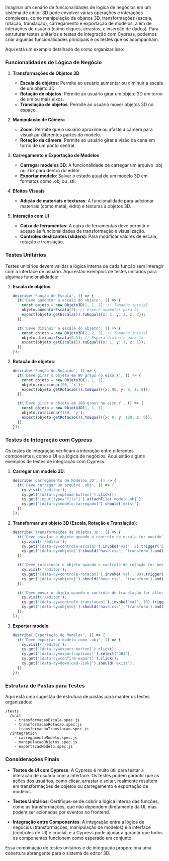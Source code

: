 Imaginar um cenário de funcionalidades de lógica de negócios em um sistema de editor 3D pode envolver várias operações e interações complexas, como manipulação de objetos 3D, transformações (escala, rotação, translação), carregamento e exportação de modelos, além de interações de usuário (como cliques, arrastos, e inserção de dados). Para estruturar testes unitários e testes de integração com Cypress, podemos criar algumas funcionalidades principais e os testes que os acompanham.

Aqui está um exemplo detalhado de como organizar isso:

### Funcionalidades de Lógica de Negócio
1. **Transformações de Objetos 3D**  
   - **Escala de objetos**: Permite ao usuário aumentar ou diminuir a escala de um objeto 3D.
   - **Rotação de objetos**: Permite ao usuário girar um objeto 3D em torno de um ou mais eixos.
   - **Translação de objetos**: Permite ao usuário mover objetos 3D no espaço.

2. **Manipulação de Câmera**  
   - **Zoom**: Permite que o usuário aproxime ou afaste a câmera para visualizar diferentes partes do modelo.
   - **Rotação da câmera**: Permite ao usuário girar a visão da cena em torno de um ponto central.
   
3. **Carregamento e Exportação de Modelos**  
   - **Carregar modelos 3D**: A funcionalidade de carregar um arquivo .obj ou .fbx para dentro do editor.
   - **Exportar modelo**: Salvar o estado atual de um modelo 3D em formatos como .obj ou .stl.

4. **Efeitos Visuais**  
   - **Adição de materiais e texturas**: A funcionalidade para adicionar materiais (como metal, vidro) e texturas a objetos 3D.

5. **Interação com UI**  
   - **Caixa de ferramentas**: A caixa de ferramentas deve permitir o acesso às funcionalidades de transformação e visualização.
   - **Controles deslizantes (sliders)**: Para modificar valores de escala, rotação e translação.

### Testes Unitários

Testes unitários devem validar a lógica interna de cada função sem interagir com a interface de usuário. Aqui estão exemplos de testes unitários para algumas funcionalidades:

1. **Escala de objetos**:
   ```js
   describe('Função de Escala', () => {
     it('Deve aumentar a escala do objeto', () => {
       const objeto = new Objeto3D(1, 1, 1); // Tamanho inicial
       objeto.aumentarEscala(2); // Espera aumentar para 2x
       expect(objeto.getEscala()).toEqual({x: 2, y: 2, z: 2});
     });

     it('Deve diminuir a escala do objeto', () => {
       const objeto = new Objeto3D(2, 2, 2); // Tamanho inicial
       objeto.diminuirEscala(0.5); // Espera diminuir para 1x
       expect(objeto.getEscala()).toEqual({x: 1, y: 1, z: 1});
     });
   });
   ```

2. **Rotação de objetos**:
   ```js
   describe('Função de Rotação', () => {
     it('Deve girar o objeto em 90 graus no eixo X', () => {
       const objeto = new Objeto3D(1, 1, 1);
       objeto.rotacionar(90, 'x');
       expect(objeto.getRotacao()).toEqual({x: 90, y: 0, z: 0});
     });

     it('Deve girar o objeto em 180 graus no eixo Y', () => {
       const objeto = new Objeto3D(1, 1, 1);
       objeto.rotacionar(180, 'y');
       expect(objeto.getRotacao()).toEqual({x: 0, y: 180, z: 0});
     });
   });
   ```

### Testes de Integração com Cypress

Os testes de integração verificam a interação entre diferentes componentes, como a UI e a lógica de negócios. Aqui estão alguns exemplos de testes de integração com Cypress.

1. **Carregar um modelo 3D**:
   ```js
   describe('Carregamento de Modelos 3D', () => {
     it('Deve carregar um arquivo .obj', () => {
       cy.visit('/editor');
       cy.get('[data-cy=upload-button]').click();
       cy.get('input[type="file"]').attachFile('modelo.obj');
       cy.get('[data-cy=modelo-carregado]').should('exist');
     });
   });
   ```

2. **Transformar um objeto 3D (Escala, Rotação e Translação)**:
   ```js
   describe('Transformações de Objetos 3D', () => {
     it('Deve escalar o objeto quando o controle de escala for movido', () => {
       cy.visit('/editor');
       cy.get('[data-cy=controle-escala]').invoke('val', 2).trigger('input');
       cy.get('[data-cy=objeto]').should('have.css', 'transform').and('include', 'scale(2)');
     });

     it('Deve rotacionar o objeto quando o controle de rotação for movido', () => {
       cy.visit('/editor');
       cy.get('[data-cy=controle-rotacao]').invoke('val', 90).trigger('input');
       cy.get('[data-cy=objeto]').should('have.css', 'transform').and('include', 'rotate(90deg)');
     });

     it('Deve mover o objeto quando o controle de translação for alterado', () => {
       cy.visit('/editor');
       cy.get('[data-cy=controle-translacao]').invoke('val', 10).trigger('input');
       cy.get('[data-cy=objeto]').should('have.css', 'transform').and('include', 'translate(10px)');
     });
   });
   ```

3. **Exportar modelo**:
   ```js
   describe('Exportação de Modelos', () => {
     it('Deve exportar o modelo como .obj', () => {
       cy.visit('/editor');
       cy.get('[data-cy=export-button]').click();
       cy.get('[data-cy=export-options]').select('OBJ');
       cy.get('[data-cy=confirm-export]').click();
       cy.get('[data-cy=download-link]').should('exist');
     });
   });
   ```

### Estrutura de Pastas para Testes

Aqui está uma sugestão de estrutura de pastas para manter os testes organizados:

```
/tests
  /unit
    - transformacaoEscala.spec.js
    - transformacaoRotacao.spec.js
    - transformacaoTranslacao.spec.js
  /integration
    - carregamentoModelo.spec.js
    - manipulacaoObjetos.spec.js
    - exportacaoModelo.spec.js
```

### Considerações Finais
- **Testes de UI com Cypress**: A Cypress é muito útil para testar a interação de usuário com a interface. Os testes podem garantir que as ações dos usuários, como clicar, arrastar e soltar, realmente resultem em transformações de objetos ou carregamento e exportação de modelos.
  
- **Testes Unitários**: Certifique-se de cobrir a lógica interna das funções, como as transformações, que não dependem diretamente da UI, mas podem ser acionadas por eventos no frontend.

- **Integração entre Componentes**: A integração entre a lógica de negócios (transformações, manipulação de modelos) e a interface (controles de UI) é crucial, e a Cypress pode ajudar a garantir que todos os componentes funcionem como esperado em conjunto.

Essa combinação de testes unitários e de integração proporciona uma cobertura abrangente para o sistema de editor 3D.